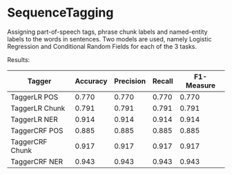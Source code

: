 # SequenceTagging

Assigning part-of-speech tags, phrase chunk labels and named-entity labels to the words in sentences. Two models are used, namely Logistic Regression and Conditional Random Fields for each of the 3 tasks.

Results:


| Tagger  | Accuracy | Precision | Recall | F1-Measure |
| ------------- | ------------- | ------------- | ------------- | ------------- |
| TaggerLR POS | 0.770 | 0.770 | 0.770 | 0.770 |
| TaggerLR Chunk | 0.791 | 0.791 | 0.791 | 0.791 |
| TaggerLR NER | 0.914 | 0.914 | 0.914 | 0.914 |
| TaggerCRF POS | 0.885 | 0.885 | 0.885 | 0.885 |
| TaggerCRF Chunk | 0.917 | 0.917 | 0.917 | 0.917 |
| TaggerCRF NER | 0.943 | 0.943 | 0.943 | 0.943 |
